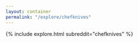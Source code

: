 ```yaml
---
layout: container
permalink: "/explore/chefknives"
---
```


<link rel="stylesheet" type="text/css" href="/static/css/explore.css">
{% include explore.html subreddit="chefknives" %}
